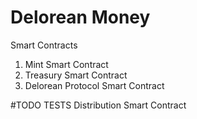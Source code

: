 # Delorean Money

Smart Contracts

1. Mint Smart Contract
2. Treasury Smart Contract
3. Delorean Protocol Smart Contract


#TODO 
TESTS 
Distribution Smart Contract
